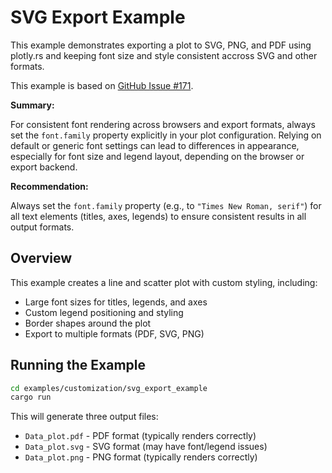 # SVG Export Example

This example demonstrates exporting a plot to SVG, PNG, and PDF using plotly.rs and keeping font size and style consistent accross SVG and other formats. 

This example is based on [GitHub Issue #171](https://github.com/plotly/plotly.rs/issues/171).


**Summary:**

For consistent font rendering across browsers and export formats, always set the `font.family` property explicitly in your plot configuration. Relying on default or generic font settings can lead to differences in appearance, especially for font size and legend layout, depending on the browser or export backend.

**Recommendation:**

Always set the `font.family` property (e.g., to `"Times New Roman, serif"`) for all text elements (titles, axes, legends) to ensure consistent results in all output formats.

## Overview

This example creates a line and scatter plot with custom styling, including:
- Large font sizes for titles, legends, and axes
- Custom legend positioning and styling
- Border shapes around the plot
- Export to multiple formats (PDF, SVG, PNG)

## Running the Example

```bash
cd examples/customization/svg_export_example
cargo run
```

This will generate three output files:
- `Data_plot.pdf` - PDF format (typically renders correctly)
- `Data_plot.svg` - SVG format (may have font/legend issues)
- `Data_plot.png` - PNG format (typically renders correctly)
